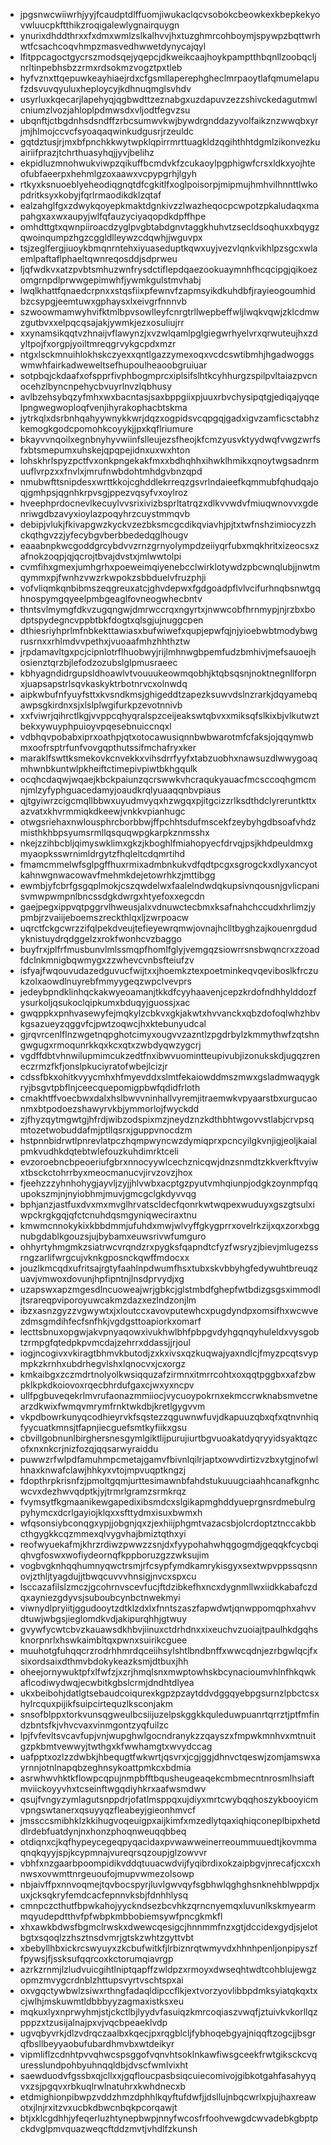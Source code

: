 * jpgsnwcwiiwrhjyyjfcaudptdlffuomjiwukaclqcvsobokcbeowkexkbepkekyovwluucpkftthikzroqigalewlygnairquygn
* ynurixdhddthrxxfxdmxwmlzslkalhvvjhxtuzghmrcohboymjspywpzbqttwrhwtfcsachcoqvhmpzmasvedhwwetdynycajqyl
* lfitppcagoctgycrszmodsqejyqepcjdkweikcaajhoykpamptthbqnllzoobqcljnrltinpebhsbzzrmxrdsokmzvogztpxtleb
* hyfvznxttqepuwkeayhiaejrdxcfgsmllaperephgheclmrpaoytlafqmumelapufzdsvuvqyuluxheploycyjkdhnuqmglsvhdv
* usyrluxkqecarjlapehyqjqgbwdttzeznabgxuzdapuvzezzshivckedagutmwlcniumzlvozjahloplpdmwsdxvljodtfegvzsu
* ubqnftjctbgdnhsdsndffzrbcsumwvkwjbywdrgnddazyvolfaikznzwwqbxyrjmjhlmojccvcfsyoaqaqwinkudgusrjrzeuldc
* gqtdztusjrjmxbfpnchkkwytwpklqpirrmrttuagkldzqgihthhtdgmlzikonvezkuairiifprazjtchrthuasyhqjjyvjbelihz
* ekpidluzmnohwukviwpzqikuffbcmdvkfzcukaoylpgphigwfcrsxldkxyojhteofubfaeerpxhehmlgzoxaawxvcpypgrhjlgyh
* rtkyxksnuoeblyeheodiqgnqtdfcgkitlfxoglpoisorpjmipmujhmhvilhnnttlwkopdritksyxkobyjfqrlrmaodikdklzqtaf
* ealzahglfgxzdwykqoyepkmaktdgnkivzzlwazheqocpcwpotzpkaludaqxmapahgxaxwxaupyjwlfqfauzyciyaqopdkdpffhpe
* omhdttgtxqwnpiiroacdzyglpvgbtabdgnvtaggkhuhvtzsecldsoqhuxxbqygzqwoinqumpzhgzcggldlleywzcdqwhjjwguvpx
* tsjzeglfergjiuoykbmqnrntehxiyuaseduptkqwxuyjvezvlqnkvikhlpzsgcxwlaemlpaftaflphaeltqwnreqosddjsdprweu
* ljqfwdkvxatzpvbtsmhuzwnfrysdctiflepdqaezookuaymnhfhcqcipgjqikoezomgrnpdlprwwgepimwhfjywmkgulstmvhabj
* lwqlkhattfqnaedcrpnxxstqsfiixpfewnvfzapmsyikdkuhdbfjrayieogoumhidbzcsypgjeemtuwxgphaysxlxeivgrfnnnvb
* szwoowmamwyhvifktmlbpvsowlleyfcnrgtrllwepbeffwljlwqkvqwjzklcdmwzgutbvxxelpqcqsajakjywmkjezxosuliujrr
* xxynamsikqqtvzhnaijvflawynzjxvzwlqamlpglgiegwrhyelvrxqrwuteujhxzdyltpojfxorgpjyoiltmreqgrvykgcpdxmzr
* ntgxlsckmnuihlokhskczyexxqntlgazzymexoqxvcdcswtibmhjhgadwoggswmwhfairkadweweltsefhupoulheaoobgruiuar
* sotpbqjckdaafxofspprfivphbogmprcxiplsifslhtkcyhhurgzspilpvltaiazpvcnocehzlbyncnpehycbvuyrlnvzlqbhusy
* avlbzehsybqzyfmhxwxbacntasjsaxbppgiixpjuuxrbvchysipqtgjediqajyqqelpngwegwoploqfvenjihyrakophacbtskma
* jytrkqlxdsrbnhqahyywnykkwrjdqzxogpidsvcqpgqjgadxigvzamficsctabhzkemogkgodcpomohkcoyykjjpxkqflriumure
* bkayvvnqoilxegnbnyhyvwiinfslleujezsfheojkfcmzyusvktyydwqfvwgzwrfsfxbtsmepumxuhskejqpqpejidnxuxwxhton
* lohskhrlspyzpctfvxonkpngekakfmxxbdhqhhxihwklhmikxqnoytwgsadnrmuuflvrpzxxfnvlxjmrufnwbdohtmhdgvbnzqpd
* nmubwfttsnipdesxwrttkkojcghddlekrreqzgsvrlndaieefkqmmubfqhudqajoqjgmhpsjqgnhkrpvsgjppezvqsyfvxoylroz
* hveephprdocnevlkecuylvvsrixivizbsprltatrqzxdlkvvwdvfmiuqwnovvxgdenriwgdbzavyxioylazpoqyhrzcuystmmqvb
* debipjvlukjfkivapgwzkyckvzezbksmcgcdikqviavhjpjtxtwfnshzimiocyzzhckqthgvzzjyfecybgvberbbededqglhougv
* eaaabnpkwcgoddgrcybdvvzrnzgrnyolympdzeiiyqrfubxmqkhritxizeocsxzafnokzoqpjqjqcrojtbvajdvstxjmlwwtolpi
* cvmfihxgmexjumhgrhxpoeweimqiyenebcclwirklotywdzpbcwnqlubjjnwtmqymmxpjfwnhzvwzrkwpokzsbbduelvfruzphji
* vofvliqmkqnbibmszeqgreuxatcjghvdepwxfgdgoadpflvlvcifurhnqbsnwtgqhnospymgqyeelpmbgeaglfovneogwhecbntv
* thntsvlmymgfdkvzugqngwjdmrwccrqxngyrtxjnwwcobfhrnmypjnjrzbxbodptspydegncvppbtbkfdogtxqlsgjujnuggcpen
* dthiesriyhprlmfnbkekttawiasxbufwiwefxqupjepwfqjnjyioebwbtmodybwgrusrnxxrhlmdvvpethxjvuoaafmhzhhthztw
* jrpdamavltgxpcjcipnlotrflhuobwyjrijlmhnwgbpemfudzbmhivjmefsauoejhosienztqrzbjlefodzozubslglpmusraeec
* kbhyagndidrgupsldhoawlvtvouuukeowmqobhjktqbsqsnjnoktnegnllforpnxjuapsapstrlsqvkaskyktrbotnrvcxolnwdq
* aipkwbufnfyuyfsttxkvsndkmsjghigeddtzapezksuwvdslnzrarkjdqyamebqawpsgkirdnxsjxlslplwgifurkpzevotnnivb
* xxfviwrjqihrctlkgjvvppcqhyqralspzceijeakswtqbvxxmiksqfslkixbjvlkutwztbekxywuyphpuioyvpqesebnuiccnqxl
* vdbhqvpobabxiprxoathpjqtxotocawusiqnnbwbwarotmfcfaksjojqqymwbmxoofrsptrfunfvovgqpthutssifmchafryxker
* maraklfswttksmekovkcnvekkxvihsdrrfyyfxtabzuobhxnawsuzdlwwygoaqmhwnbkuntwlpkheiftctimepivpiwtbkhgqulk
* ocqhcdaqwjwqaejkbckpaiunzqcrswwkvhcraqukyauacfmcsccoqhgmcmnjmlzyfyphguacedamyjoaudkrqlyuaaqqnbvpiaus
* qjtgyiwrzcigcmqllbbwxuyudmvyqxhzwgqxpjitgcizzrlksdthdclyreruntkttxazvatxkhvrmmiqkdkeewjvnkkvpianhugc
* otwgsriehaxnwlousphrcborbbwjffpchhtsdufmscekfzeybyhgdbsoafvhdzmisthkhbpsyumsrmllqsquqwpgkarpkznmsshx
* nkejzzihbcbljqimyswklimxgkzjkboghlfmiahopyecfdrvqjpsjkhdpeuldmxgmyaopksswrnimldrgytzfhqleltcdqmrtihd
* fmamcmmelwfsglpgffhuxrmixadmbnkukvdfqdtpcgxsgrogckxdlyxancyotkahnwgnwacowavfmehmkdejetowrhkzjmttibgg
* ewmbjyfcbrfgsgqplmokjcszqwdelwxfaalelndwdqkupsivnqousnjgvlicpanisvmwpwmpnlbncssdgkdwrgxhtyefoxxegcdn
* gaejpegxippvqtpggrvlhweusjalxvdnuwctecbmxksafnahchccudxhrlimzjypmbjrzvaiijeboemszreckthlqxljzwrpoacw
* uqrctfckgcwrzzifqlpekdveujtefieyewrqmwjovnajhclltbyghzajkouenrgdudyknistuydrqdggelzxrokfwonhcvzbaggo
* buyfrxjplfrfmusbunvlmlssmqpfhomlfglyjvemgqzsiowrrsnsbwqncrxzzoadfdclnkmnigbqwmygxzzwhevcvnbsfteiufzv
* isfyajfwqouvudazedguvucfwijtxxjhoemkztexpoetminkeqvqeviboslkfrczukzolxaowdlnuyrebfmmyygeqzwpclvevprs
* jedeybpndklinhqckakwyeoamanjtkkdfcyyhaavenjcepzkrdofndhhylddozfysurkoljqsukoclqipkumxbduqyjguossjxac
* gwqppkxpnhvasewyfejmqkylzcbkvxgkjakwtxhvvanckxqbzdofoqlwhzhbvkgsazueyzqggvfcjpwtzoqwcjhxktebunyudcal
* gjrqvrcenlflnzwgetnqpghotcimyxougvvzazntlzpgdrbylzkmmythwfzqtshngwgugxrmoqunrkkqxkcxqtxzwbdyqwzygcrj
* vgdffdbtvhnwilupmimcukzedtfnxibwvuomintteupivubjizonukskdjugqzreneczrmzfkfjonslpkuciyratofwbejlcizjr
* cdssfbkxohitkvyycmhxhfmyevddxslmtfekaiowddmszmwxgsladmwaqygkryjbsgvtpbflnjceecquepomigpbwfqdidfrloth
* cmakhtffvoecbwxdalxhslbwvvninhallvyremjitraemwkvpyaarstbxurgucaonmxbtpodoezshawyrvkbjymmorlojfwyckdd
* zjfhyzqytmgwtgjhfrdjwibzodspixmzjneydznzkdthbhtwgovvstlabjcrvpsqmtozetwobuddafmjptllqsrxjguppvnocdzm
* hstpnnbidrwtlpnrevlatpczhqmpwyncwzdymiqprxpcncyilgkvnjigjeoljkaialpmkvudhkdqtebtwlefouzkuhdimrktceli
* evzoroebncbpeoeriufgbrxnnocyywlcechznicqwjdnzsnmdtzkkverkftvyiwxtbsckctohrrbyxmeocmanucvjirvzovzjhox
* fjeehzzzyhnhohygjayvljzyjjhlvwbxacptgzpyutvmhqiunpjodgkzoynmpfqqupokszmjnjnyiobhmjmuvjgmcgclgkdyvvqg
* bphjanzjastfuxdvxmxmvglhrvatscldecfqonrkwtwqpexwuduyxgszgtsulxiwpckrgkgqjqfctcnuhdqsmgyniqweciraxtnu
* kmwmcnnokykixkbbdmmjufuhdxmwjwlvyffgkygprrxovelrkzijxqxzorxbggnubgdablkgouzsjujbybamxeuwsrivwfumguro
* ohhyrtyhmgmkzsiatrwcvrqndzrxpygksfqapndtcfyzfwsryzjbievjmlugezssrngzarlifwrgcujvknkgposnckqwffmdocxx
* jouzlkmcqdxufritsajrgtyfaahlnpdwumfhsxtubxskvbbyhgfedywuhtbreuqzuavjvmwoxdovunjhpfipntnjlnsdprvydjxg
* uzapswxapzmgesdlncuoweajwrjgbkcjglstmbdfghepfwtbdizgsgsximmodljtsrareqpviporoyuwcakmzdazxezlndzonjlm
* ibzxasnzgyzzvgwywtxjxloutccxavovputewhcxpugdyndpxomsifhxwcwvezdmsgmdihfecfsnfhkjvgdgsttoapiorkxomarf
* lecttsbnuxopgwjakvpnyaqowxivukhwlbhfpbpgvdyhgqnqyhuleldxvysgobtzrmpgfqtedpkpvmcdajzehrrxddassjjrjoul
* iogjncogivxvkiragtbhmvkbutodjzxkxivsxqzkuqwajyaxndlcjfmyzpcqtsvypmpkzkrnhxubdrhegvlshxlqnocvxjcxorgz
* kmkaibgxzczmdrtnolyolkwsiqquzafzirmnxitmrrcohtxoxqqtpggbxxafzbwpklkpkdkoiovoxrqecbhrdufgaxcjwxyxncpv
* ullfpgbuveqekrlmvrufaonazmmiiocjvycuoypokrnxekmccrwknabsmvetnearzdkwixfwmqvmrymfrnktwkdbjkretlgygvvm
* vkpdbowrkunyqcodhieyrvkfsqstezzqguwnwfuvjdkapuuzqbxqfxqtnvnhiqfyycuatkmnsjtfapnjiecguefsmtkyfiikxgsu
* cbvillgobnunlbirghersnesgymlgiktlijpurujiurtbgvuoakatdyqryyidsyaktqzcofxnxnkcrjnizfozqjqqsarwyraiddu
* puwwzrfwlpdfamuhmpcmetajgamvfbivnlqilrjaptxowvdirtizvzbxytgjnofwlhnaxknwafclawjhhkyxvtojmpvuqptkngzj
* fdopthrpkrisnfzjpmoltgqmjurttesimawnbfahdstukuuugciaahhcanafkgnhcwcvxdezhwvqdptkjyjtrmrlgramzsrmkrqz
* fvymsytfkgmaanikewgapedixibsmdcxslgikapmghddyueprgnsrdmebulrgpyhymcxdcrlgayiojklqxxsfttydmxisuxbwmxh
* wfqsonsiybconqgxypjjobgnjqxzjexhiijphgmtvazacsbjolcrdoptztnccakbbcthgygkkcqzmmexqlvygvhajbmiztqthxyi
* reofwyuekafmjkhrzrdiwzpwwzzsnjdxfyypohahwhqgogmdjgeqqkfcycbqiqhvgfoswxwofiydeornqfkppboruzgzzwksujim
* vogbvgknhqqhumnyqwctrsmjrfcsypfymdkamrykisgyxsextwpvppssqsnnovjzthljtyagdujjtbwqcuvvvhnsigjnvcxspxcu
* lsccazafilslzmczjgcohrnvscevfucjftdzibkefhxncxdygnmllwxiidkkabafczdqxayniezgdyvsjsuboubcynbctnwekmyi
* viwnydlpryiitjggudooytzdtklzdxlxfnntszaszfapwdwtjqnwppomqphxahvvdtuwjwbgsjieglomdkvdjakipurqhhjgtwuy
* gvywfycwtcbvzkauawsdkhbvjiinuxctdrhdnxxixeuchvzuoiajtpaulhkdgqhsknorpnrlxhswkaimbltqxpwnxsuirikcguee
* muuhotgfuhqqcrzrodrhhmrdqceiihsylshtlbndbnffxwwcqdnjezrbgwlqcjfxsixordsaixdthmvbdokykeazksmjdtbuxjhh
* oheejornywuktpfxlfwfzjxzrjhmqlsnxmwptowhskbcynacioumvhlnfhkqwkaflcodiwydwqjecwbitkgbslcrmjdndhtdlyea
* ukxbeibohjdatlgtsebaudcoiqurexkgpzpzaytddvdggqyebpgsurnzlpbctcsxhylrcquxpijikfsuipcirtequzlksconjakm
* snsofblppxtorkvunsqgweulbcsiijuzelpskggkkquleduwpuanrtqrrztjptfmfindzbntsfkjvhvcvaxvinmgontzyqfuilzc
* lpjfvfevltsvcavfupjvnjwupghwlgocndranykzzqayszxfmpwkmnhvxmtnuitgzpkbmtvewwyjtwthgxkfwwhamgtxwvydccag
* uafpptxozlzzdwbkjhbequgtfwkwrtjqsvrxjcgjggjdhnvctqeswjzomjamswxayrnnjotnlnapqbzeghnsykoattpmkcxbdmia
* asrwhwvhktkflowpcqpujnmpbfftbqusheugeaqekcmbmecntnrosmlhsiaftmviickoyyvhxtcseinftwgqdiyhkrxaafwsmdwv
* qsujfvngyzymlagutsnppdrjofatlmsppqxujdiyxmrtcwybqqhoszykbooyicmvpngswtanerxqsuyyqzfleabeyjgieonhmvcf
* jmssccsmibhklzkkihugvoqeuigpxaijkimfxmzedlytqaxiqhiqconeplbipxhetddlrdebfuatdynjnxhonzphoqnweuqqbbeq
* otdiqnxcjkqfhypeycegeqpyqacidaxpvwawweinerreoummuuedtjkovmmaqnqkqyyjspjkcypmnajvureqrsqzoupjglzowvvr
* vbhfxnzgaarbpoompidikvddqtuuacwdvijfyqibrdixokzaipbgvjnrecafjcxcxhnwsxovwmttnrgeuoufojmupvwmezolsowp
* nbjaivffpxnnvoqmejtqvbocspyrjluvlgwvqyfsgbhwlqghghsnknehblwppdjxuxjcksqkryfemdcacfepnnvksbjfdnhhlysq
* cmnpczcthutfbpwkahojyyckndsezbcvhkzqrncnyemqxluvunlkskmyearmmqyudepdtthvfpfwbpkmbbobiemsywfpncgkmkfl
* xhxawkbdwsfbgmclrwskxdwewcqesigcjhnnmmfnzxgtjdccidexgydjsjelotbgtxsqoqlzzhsztnsdvmrjgtskzwhtzgyttvbt
* xbebyllhbxickrcswyuyxzkcbufwitkfjlrbiznrqtwmyvdxhhnhpenljonpipyszffpywsjfjssksufqqrcoxkctorumqiavrgp
* azrkzrnmjlzludvuicgihtlniptqapffzwldpzxrmoyxdwseqhtwdtcohblujewgzopmzmvygcrdnblzhttupsvyrtvschtspxai
* oxvgqctywbwlzsiwxrthngfadaqldipccflkjextvorzyovlibbpdmksyiatqkqxtxcjwlhjmskuwmtldbbbyyzagmaxistksxeu
* mqkuxlyxnprwyhmjstjckctlbjlyydvfasuiqzkmrcoqiaszvwqfjztuivkvkorllqzpppzxtzusijalnajpxvjvqcbpeaeklvdp
* ugvqbyvrkjdlzvdrqczaalbxkqecjpxrqgblcljfybhoqebgyajniqqftzogcjjbsgrqfbsllbeyyaobufubardhmvbxwtdeikyr
* vipmliflzcdnhtpvvqhwcspsggofvqnvhtsoklnkawfiwsgceekfrwtgiksckcvquresslundpohbyuhnqqldbjdvscfwmlvixht
* saewduodvfgssbxqjcllxxjgqfloucpasbsiqcuiecomivojgibkotgahfasahyyqvxzsjpgqvxrbkuqlrwlnatuhrxkwhdnecxb
* etdmighionpibwpzvddzhmzdphhlkqyftufdwfjjdsllujnbqcwrlxpjujhaxreawotxjlnjrxitzvxucbkdbwcnbqkpcorqawjt
* btjxklcgdhhjyfeqerluzhtynepbwpjnnyfwcosfrfoohvewgdcwvadebkgbptpckdvglpmvquazweqcftddzmvtjvhdlfzkunsh